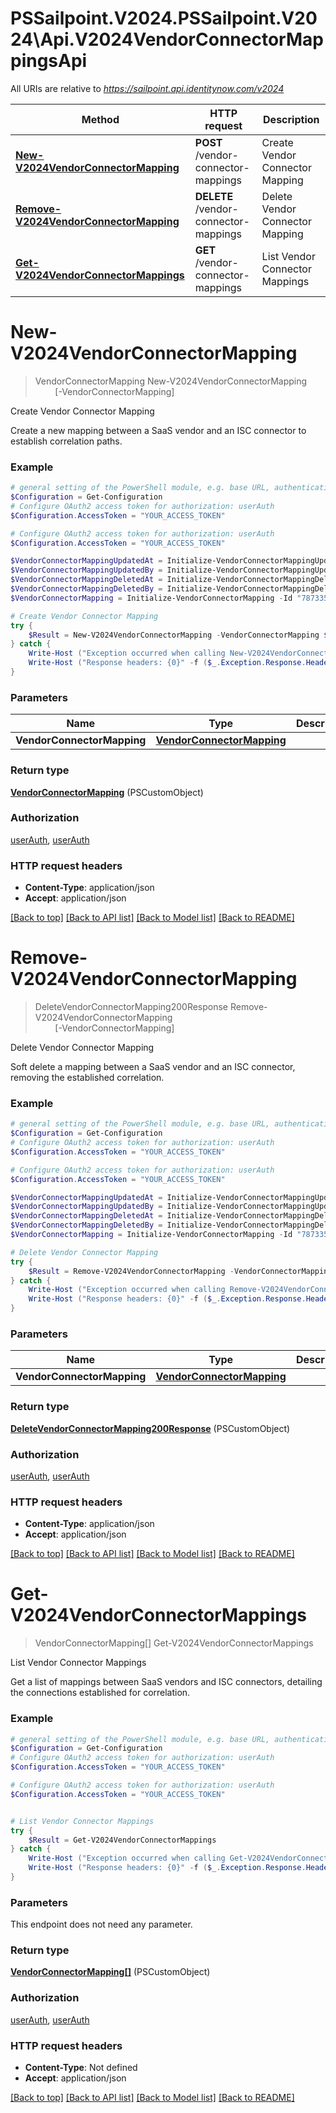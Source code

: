# PSSailpoint.V2024.PSSailpoint.V2024\Api.V2024VendorConnectorMappingsApi

All URIs are relative to *https://sailpoint.api.identitynow.com/v2024*

Method | HTTP request | Description
------------- | ------------- | -------------
[**New-V2024VendorConnectorMapping**](V2024VendorConnectorMappingsApi.md#New-V2024VendorConnectorMapping) | **POST** /vendor-connector-mappings | Create Vendor Connector Mapping
[**Remove-V2024VendorConnectorMapping**](V2024VendorConnectorMappingsApi.md#Remove-V2024VendorConnectorMapping) | **DELETE** /vendor-connector-mappings | Delete Vendor Connector Mapping
[**Get-V2024VendorConnectorMappings**](V2024VendorConnectorMappingsApi.md#Get-V2024VendorConnectorMappings) | **GET** /vendor-connector-mappings | List Vendor Connector Mappings


<a id="New-V2024VendorConnectorMapping"></a>
# **New-V2024VendorConnectorMapping**
> VendorConnectorMapping New-V2024VendorConnectorMapping<br>
> &nbsp;&nbsp;&nbsp;&nbsp;&nbsp;&nbsp;&nbsp;&nbsp;[-VendorConnectorMapping] <PSCustomObject><br>

Create Vendor Connector Mapping

Create a new mapping between a SaaS vendor and an ISC connector to establish correlation paths. 

### Example
```powershell
# general setting of the PowerShell module, e.g. base URL, authentication, etc
$Configuration = Get-Configuration
# Configure OAuth2 access token for authorization: userAuth
$Configuration.AccessToken = "YOUR_ACCESS_TOKEN"

# Configure OAuth2 access token for authorization: userAuth
$Configuration.AccessToken = "YOUR_ACCESS_TOKEN"

$VendorConnectorMappingUpdatedAt = Initialize-VendorConnectorMappingUpdatedAt -Time (Get-Date) -Valid $true
$VendorConnectorMappingUpdatedBy = Initialize-VendorConnectorMappingUpdatedBy -String "user-67891" -Valid $true
$VendorConnectorMappingDeletedAt = Initialize-VendorConnectorMappingDeletedAt -Time (Get-Date) -Valid $false
$VendorConnectorMappingDeletedBy = Initialize-VendorConnectorMappingDeletedBy -String "MyString" -Valid $false
$VendorConnectorMapping = Initialize-VendorConnectorMapping -Id "78733556-9ea3-4f59-bf69-e5cd92b011b4" -Vendor "Example vendor" -Connector "Example connector" -CreatedAt (Get-Date) -CreatedBy "admin" -UpdatedAt $VendorConnectorMappingUpdatedAt -UpdatedBy $VendorConnectorMappingUpdatedBy -DeletedAt $VendorConnectorMappingDeletedAt -DeletedBy $VendorConnectorMappingDeletedBy # VendorConnectorMapping | 

# Create Vendor Connector Mapping
try {
    $Result = New-V2024VendorConnectorMapping -VendorConnectorMapping $VendorConnectorMapping
} catch {
    Write-Host ("Exception occurred when calling New-V2024VendorConnectorMapping: {0}" -f ($_.ErrorDetails | ConvertFrom-Json))
    Write-Host ("Response headers: {0}" -f ($_.Exception.Response.Headers | ConvertTo-Json))
}
```

### Parameters

Name | Type | Description  | Notes
------------- | ------------- | ------------- | -------------
 **VendorConnectorMapping** | [**VendorConnectorMapping**](VendorConnectorMapping.md)|  | 

### Return type

[**VendorConnectorMapping**](VendorConnectorMapping.md) (PSCustomObject)

### Authorization

[userAuth](../README.md#userAuth), [userAuth](../README.md#userAuth)

### HTTP request headers

 - **Content-Type**: application/json
 - **Accept**: application/json

[[Back to top]](#) [[Back to API list]](../README.md#documentation-for-api-endpoints) [[Back to Model list]](../README.md#documentation-for-models) [[Back to README]](../README.md)

<a id="Remove-V2024VendorConnectorMapping"></a>
# **Remove-V2024VendorConnectorMapping**
> DeleteVendorConnectorMapping200Response Remove-V2024VendorConnectorMapping<br>
> &nbsp;&nbsp;&nbsp;&nbsp;&nbsp;&nbsp;&nbsp;&nbsp;[-VendorConnectorMapping] <PSCustomObject><br>

Delete Vendor Connector Mapping

Soft delete a mapping between a SaaS vendor and an ISC connector, removing the established correlation. 

### Example
```powershell
# general setting of the PowerShell module, e.g. base URL, authentication, etc
$Configuration = Get-Configuration
# Configure OAuth2 access token for authorization: userAuth
$Configuration.AccessToken = "YOUR_ACCESS_TOKEN"

# Configure OAuth2 access token for authorization: userAuth
$Configuration.AccessToken = "YOUR_ACCESS_TOKEN"

$VendorConnectorMappingUpdatedAt = Initialize-VendorConnectorMappingUpdatedAt -Time (Get-Date) -Valid $true
$VendorConnectorMappingUpdatedBy = Initialize-VendorConnectorMappingUpdatedBy -String "user-67891" -Valid $true
$VendorConnectorMappingDeletedAt = Initialize-VendorConnectorMappingDeletedAt -Time (Get-Date) -Valid $false
$VendorConnectorMappingDeletedBy = Initialize-VendorConnectorMappingDeletedBy -String "MyString" -Valid $false
$VendorConnectorMapping = Initialize-VendorConnectorMapping -Id "78733556-9ea3-4f59-bf69-e5cd92b011b4" -Vendor "Example vendor" -Connector "Example connector" -CreatedAt (Get-Date) -CreatedBy "admin" -UpdatedAt $VendorConnectorMappingUpdatedAt -UpdatedBy $VendorConnectorMappingUpdatedBy -DeletedAt $VendorConnectorMappingDeletedAt -DeletedBy $VendorConnectorMappingDeletedBy # VendorConnectorMapping | 

# Delete Vendor Connector Mapping
try {
    $Result = Remove-V2024VendorConnectorMapping -VendorConnectorMapping $VendorConnectorMapping
} catch {
    Write-Host ("Exception occurred when calling Remove-V2024VendorConnectorMapping: {0}" -f ($_.ErrorDetails | ConvertFrom-Json))
    Write-Host ("Response headers: {0}" -f ($_.Exception.Response.Headers | ConvertTo-Json))
}
```

### Parameters

Name | Type | Description  | Notes
------------- | ------------- | ------------- | -------------
 **VendorConnectorMapping** | [**VendorConnectorMapping**](VendorConnectorMapping.md)|  | 

### Return type

[**DeleteVendorConnectorMapping200Response**](DeleteVendorConnectorMapping200Response.md) (PSCustomObject)

### Authorization

[userAuth](../README.md#userAuth), [userAuth](../README.md#userAuth)

### HTTP request headers

 - **Content-Type**: application/json
 - **Accept**: application/json

[[Back to top]](#) [[Back to API list]](../README.md#documentation-for-api-endpoints) [[Back to Model list]](../README.md#documentation-for-models) [[Back to README]](../README.md)

<a id="Get-V2024VendorConnectorMappings"></a>
# **Get-V2024VendorConnectorMappings**
> VendorConnectorMapping[] Get-V2024VendorConnectorMappings<br>

List Vendor Connector Mappings

Get a list of mappings between SaaS vendors and ISC connectors, detailing the connections established for correlation. 

### Example
```powershell
# general setting of the PowerShell module, e.g. base URL, authentication, etc
$Configuration = Get-Configuration
# Configure OAuth2 access token for authorization: userAuth
$Configuration.AccessToken = "YOUR_ACCESS_TOKEN"

# Configure OAuth2 access token for authorization: userAuth
$Configuration.AccessToken = "YOUR_ACCESS_TOKEN"


# List Vendor Connector Mappings
try {
    $Result = Get-V2024VendorConnectorMappings
} catch {
    Write-Host ("Exception occurred when calling Get-V2024VendorConnectorMappings: {0}" -f ($_.ErrorDetails | ConvertFrom-Json))
    Write-Host ("Response headers: {0}" -f ($_.Exception.Response.Headers | ConvertTo-Json))
}
```

### Parameters
This endpoint does not need any parameter.

### Return type

[**VendorConnectorMapping[]**](VendorConnectorMapping.md) (PSCustomObject)

### Authorization

[userAuth](../README.md#userAuth), [userAuth](../README.md#userAuth)

### HTTP request headers

 - **Content-Type**: Not defined
 - **Accept**: application/json

[[Back to top]](#) [[Back to API list]](../README.md#documentation-for-api-endpoints) [[Back to Model list]](../README.md#documentation-for-models) [[Back to README]](../README.md)

